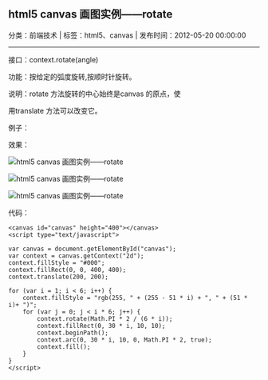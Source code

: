 ## html5 canvas 画图实例——rotate

分类：前端技术 | 标签：html5、canvas | 发布时间：2012-05-20 00:00:00

___

接口：context.rotate(angle) 

功能：按给定的弧度旋转,按顺时针旋转。

说明：rotate 方法旋转的中心始终是canvas 的原点，使

用translate 方法可以改变它。



例子：

效果：

![html5 canvas
画图实例——rotate](http://ww2.sinaimg.cn/mw600/88a9c274jw1dt4ons6vzyg.gif)


![html5 canvas
画图实例——rotate](http://ww1.sinaimg.cn/mw600/88a9c274jw1dt4onxroqvg.gif)


![html5 canvas
画图实例——rotate](http://ww4.sinaimg.cn/mw600/88a9c274jw1dt4oo3hq50g.gif)


代码：
```
<canvas id="canvas" height="400"></canvas>
<script type="text/javascript">

var canvas = document.getElementById("canvas");
var context = canvas.getContext("2d");
context.fillStyle = "#000";
context.fillRect(0, 0, 400, 400);
context.translate(200, 200);

for (var i = 1; i < 6; i++) {
    context.fillStyle = "rgb(255, " + (255 - 51 * i) + ", " + (51 * i)+ ")";
    for (var j = 0; j < i * 6; j++) {
        context.rotate(Math.PI * 2 / (6 * i));
        context.fillRect(0, 30 * i, 10, 10);
        context.beginPath();
        context.arc(0, 30 * i, 10, 0, Math.PI * 2, true);
        context.fill();
    }
}
</script>
```